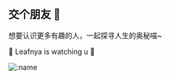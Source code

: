 ## 交个朋友 👋

想要认识更多有趣的人，一起探寻人生的奥秘喵~

👀 Leafnya is watching u 👀

![:name](https://count.getloli.com/get/@:leafnya)
